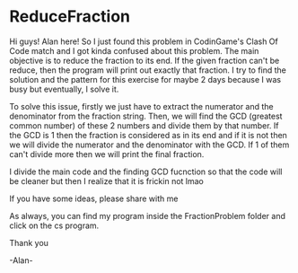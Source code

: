 # ReduceFraction

Hi guys! Alan here! So I just found this problem in CodinGame's Clash Of Code match and I got kinda confused about this problem. The main objective is to reduce the
fraction to its end. If the given fraction can't be reduce, then the program will print out exactly that fraction. I try to find the solution and the pattern for this
exercise for maybe 2 days because I was busy but eventually, I solve it.

To solve this issue, firstly we just have to extract the numerator and the denominator from the fraction string. Then, we will find the GCD (greatest common number) of 
these 2 numbers and divide them by that number. If the GCD is 1 then the fraction is considered as in its end and if it is not then we will divide the numerator and the
denominator with the GCD. If 1 of them can't divide more then we will print the final fraction.

I divide the main code and the finding GCD fucnction so that the code will be cleaner but then I realize that it is frickin not lmao

If you have some ideas, please share with me

As always, you can find my program inside the FractionProblem folder and click on the cs program.

Thank you

-Alan-
